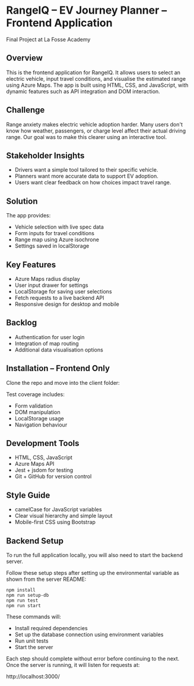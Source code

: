 <h1>RangeIQ – EV Journey Planner – Frontend Application</h1>
Final Project at La Fosse Academy


## Overview

This is the frontend application for RangeIQ. It allows users to select an electric vehicle, input travel conditions, and visualise the estimated range using Azure Maps. The app is built using HTML, CSS, and JavaScript, with dynamic features such as API integration and DOM interaction.

## Challenge

Range anxiety makes electric vehicle adoption harder. Many users don't know how weather, passengers, or charge level affect their actual driving range. Our goal was to make this clearer using an interactive tool.

## Stakeholder Insights

- Drivers want a simple tool tailored to their specific vehicle.
- Planners want more accurate data to support EV adoption.
- Users want clear feedback on how choices impact travel range.

## Solution

The app provides:

- Vehicle selection with live spec data
- Form inputs for travel conditions
- Range map using Azure isochrone
- Settings saved in localStorage

## Key Features

- Azure Maps radius display
- User input drawer for settings
- LocalStorage for saving user selections
- Fetch requests to a live backend API
- Responsive design for desktop and mobile

## Backlog

- Authentication for user login
- Integration of map routing
- Additional data visualisation options

## Installation – Frontend Only

Clone the repo and move into the client folder:

Test coverage includes:

- Form validation
- DOM manipulation
- LocalStorage usage
- Navigation behaviour

## Development Tools

- HTML, CSS, JavaScript
- Azure Maps API
- Jest + jsdom for testing
- Git + GitHub for version control

## Style Guide

- camelCase for JavaScript variables
- Clear visual hierarchy and simple layout
- Mobile-first CSS using Bootstrap


## Backend Setup

To run the full application locally, you will also need to start the backend server.

Follow these setup steps after setting up the environmental variable as shown from the server README:

```
npm install
npm run setup-db
npm run test
npm run start
```

These commands will:

- Install required dependencies
- Set up the database connection using environment variables
- Run unit tests
- Start the server

Each step should complete without error before continuing to the next. Once the server is running, it will listen for requests at:

http://localhost:3000/